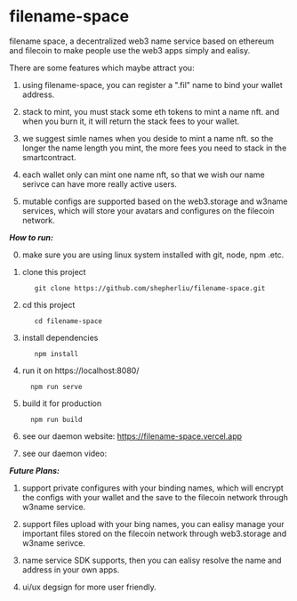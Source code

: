 # filename-space

 filename space, a decentralized web3 name service based on ethereum and filecoin to make people use the web3 apps simply and ealisy.
 
 There are some features which maybe attract you:
 
 1. using filename-space, you can register a ".fil" name to bind your wallet address.

 2. stack to mint, you must stack some eth tokens to mint a name nft. and when you burn it, it will return the stack fees to your wallet.
 
 3. we suggest simle names when you deside to mint a name nft. so the longer the name length you mint, the more fees you need to stack in the smartcontract.
 
 4. each wallet only can mint one name nft, so that we wish our name serivce can have more really active users.
 
 5. mutable configs are supported based on the web3.storage and w3name services, which will store your avatars and configures on the filecoin network.
 
 ***How to run:***
 
 0. make sure you are using linux system installed with git, node, npm .etc.
 
 1. clone this project
 
           git clone https://github.com/shepherliu/filename-space.git
           
 2. cd this project
 
           cd filename-space
           
 3. install dependencies
 
           npm install
           
 4.  run it on https://localhost:8080/
 
           npm run serve
           
 5.  build it for production
 
           npm run build
           
 6.  see our daemon website: https://filename-space.vercel.app
 
 7.  see our daemon video:


***Future Plans:***

1. support private configures with your binding names, which will encrypt the configs with your wallet and the save to the filecoin network through w3name service.

2. support files upload with your bing names, you can ealisy manage your important files stored on the filecoin network through web3.storage and w3name serivce.

3. name service SDK supports, then you can ealisy resolve the name and address in your own apps.

4. ui/ux degsign for more user friendly.
